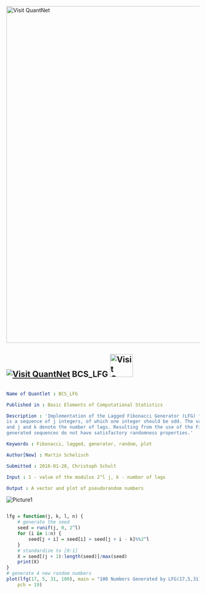 
[<img src="https://github.com/QuantLet/Styleguide-and-FAQ/blob/master/pictures/banner.png" width="880" alt="Visit QuantNet">](http://quantlet.de/index.php?p=info)

## [<img src="https://github.com/QuantLet/Styleguide-and-Validation-procedure/blob/master/pictures/qloqo.png" alt="Visit QuantNet">](http://quantlet.de/) **BCS_LFG** [<img src="https://github.com/QuantLet/Styleguide-and-Validation-procedure/blob/master/pictures/QN2.png" width="60" alt="Visit QuantNet 2.0">](http://quantlet.de/d3/ia)

```yaml

Name of Quantlet : BCS_LFG

Published in : Basic Elements of Computational Statistics

Description : 'Implementation of the Lagged Fibonacci Generator (LFG) for random numbers. The seed
is a sequence of j integers, of which one integer should be odd. The value of the modulus is 2^l
and j and k denote the number of lags. Resulting from the use of the Fibonacci Sequence, the
generated sequences do not have satisfactory randomness properties.'

Keywords : Fibonacci, lagged, generator, random, plot

Author[New] : Martin Schelisch

Submitted : 2016-01-28, Christoph Schult

Input : 1 - value of the modulus 2^l j, k - number of lags

Output : A vector and plot of pseudorandom numbers

```

![Picture1](BCS_LFG.png)


```r

lfg = function(j, k, l, n) {
    # generate the seed
    seed = runif(j, 0, 2^l)
    for (i in 1:n) {
        seed[j + i] = seed[i] + seed[j + i - k]%%2^l
    }
    # standardize to [0:1]
    X = seed[(j + 1):length(seed)]/max(seed)
    print(X)
}
# generate 4 new random numbers
plot(lfg(17, 5, 31, 100), main = "100 Numbers Generated by LFG(17,5,31)", xlab = "Number of Observations", ylab = "Generated Number", 
    pch = 19)
```
